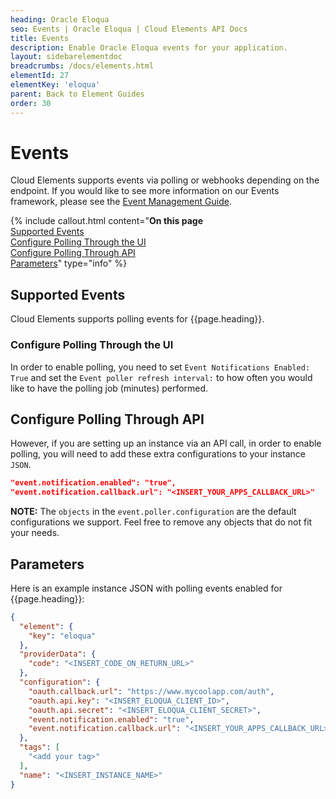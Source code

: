 ```yaml
---
heading: Oracle Eloqua
seo: Events | Oracle Eloqua | Cloud Elements API Docs
title: Events
description: Enable Oracle Eloqua events for your application.
layout: sidebarelementdoc
breadcrumbs: /docs/elements.html
elementId: 27
elementKey: 'eloqua'
parent: Back to Element Guides
order: 30
---
```


# Events

Cloud Elements supports events via polling or webhooks depending on the endpoint. If you would like to see more information on our Events framework, please see the [Event Management Guide](/docs/platform/event-management/index.html).

{% include callout.html content="<strong>On this page</strong></br><a href=#supported-events-and-resources>Supported Events </a></br><a href=#configure-polling-through-the-ui>Configure Polling Through the UI</a></br><a
href=#configure-polling-through-api>Configure Polling Through API</a></br><a
href=#parameters>Parameters</a>" type="info" %}

## Supported Events

Cloud Elements supports polling events for {{page.heading}}.


### Configure Polling Through the UI

In order to enable polling, you need to set `Event Notifications Enabled: True` and set the `Event poller refresh interval:` to how often you would like to have the polling job (minutes) performed.

## Configure Polling Through API

However, if you are setting up an instance via an API call, in order to enable polling, you will need to add these extra configurations to your instance `JSON`.

```JSON
"event.notification.enabled": "true",
"event.notification.callback.url": "<INSERT_YOUR_APPS_CALLBACK_URL>"
```
**NOTE:** The `objects` in the `event.poller.configuration` are the default configurations we support.  Feel free to remove any objects that do not fit your needs.


## Parameters

Here is an example instance JSON with polling events enabled for {{page.heading}}:

```json
{
  "element": {
    "key": "eloqua"
  },
  "providerData": {
    "code": "<INSERT_CODE_ON_RETURN_URL>"
  },
  "configuration": {
    "oauth.callback.url": "https://www.mycoolapp.com/auth",
    "oauth.api.key": "<INSERT_ELOQUA_CLIENT_ID>",
    "oauth.api.secret": "<INSERT_ELOQUA_CLIENT_SECRET>",
    "event.notification.enabled": "true",
    "event.notification.callback.url": "<INSERT_YOUR_APPS_CALLBACK_URL>"
  },
  "tags": [
    "<add your tag>"
  ],
  "name": "<INSERT_INSTANCE_NAME>"
}
```
